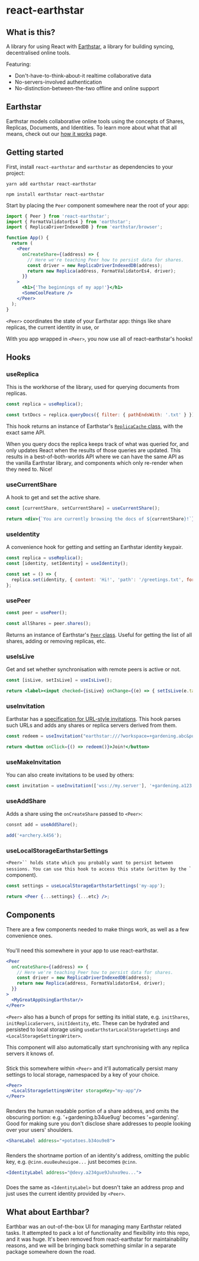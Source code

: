 # react-earthstar

## What is this?

A library for using React with [Earthstar](https://earthstar-project.org), a library for building syncing, decentralised online tools.

Featuring:

- Don't-have-to-think-about-it realtime collaborative data
- No-servers-involved authentication
- No-distinction-between-the-two offline and online support

## Earthstar

Earthstar models collaborative online tools using the concepts of Shares, Replicas, Documents, and Identities. To learn more about what that all means, check out our [how it works](http://earthstar-project.org/get-started/how-it-works) page.

## Getting started

First, install `react-earthstar` and `earthstar` as dependencies to your project:

```
yarn add earthstar react-earthstar
```

```
npm install earthstar react-earthstar
```

Start by placing the `Peer` component somewhere near the root of your app:

```jsx
import { Peer } from 'react-earthstar';
import { FormatValidatorEs4 } from 'earthstar';
import { ReplicaDriverIndexedDB } from 'earthstar/browser';

function App() {
  return (
    <Peer
      onCreateShare={(address) => {
        // Here we're teaching Peer how to persist data for shares.
        const driver = new ReplicaDriverIndexedDB(address);
        return new Replica(address, FormatValidatorEs4, driver);
      }}
    >
      <h1>{'The beginnings of my app!'}</h1>
      <SomeCoolFeature />
    </Peer>
  );
}
```

`<Peer>`  coordinates the state of your Earthstar app: things like share replicas, the current identity in use, or 

With you app wrapped in `<Peer>`, you now use all of react-earthstar's hooks!

## Hooks

### useReplica

This is the workhorse of the library, used for querying documents from replicas.

```js
const replica = useReplica();

const txtDocs = replica.queryDocs({ filter: { pathEndsWith: '.txt' } });
```

This hook returns an instance of Earthstar's [`ReplicaCache` class](https://doc.deno.land/https://deno.land/x/earthstar@v8.2.4/mod.ts/~/ReplicaCache), with the exact same API.

When you query docs the replica keeps track of what was queried for, and only updates React when the results of those queries are updated. This results in a best-of-both-worlds API where we can have the same API as the vanilla Earthstar library, and components which only re-render when they need to. Nice!

### useCurrentShare

A hook to get and set the active share.

```jsx
const [currentShare, setCurrentShare] = useCurrentShare();

return <div>{`You are currently browsing the docs of ${currentShare}!`}</div>;
```

### useIdentity

A convenience hook for getting and setting an Earthstar identity keypair.

```js
const replica = useReplica();
const [identity, setIdentity] = useIdentity();

const set = () => {
  replica.set(identity, { content: 'Hi!', 'path': '/greetings.txt', format: 'es.4' });
};
```

### usePeer

```js
const peer = usePeer();

const allShares = peer.shares();
```

Returns an instance of Earthstar's [`Peer` class](https://doc.deno.land/https://deno.land/x/earthstar/mod.ts/~/Peer). Useful for getting the list of all shares, adding or removing replicas, etc.

### useIsLive

Get and set whether synchronisation with remote peers is active or not.

```jsx
const [isLive, setIsLive] = useIsLive();

return <label><input checked={isLive} onChange={(e) => { setIsLive(e.target.checked )}} /> Syncing?</label>
```

### useInvitation

Earthstar has a [specification for URL-style invitations](https://github.com/earthstar-project/earthstar/issues/36). This hook parses such URLs and adds any shares or replica servers derived from them.

```jsx
const redeem = useInvitation("earthstar:///?workspace=+gardening.abc&pub=http://pub1.org& v=1");

return <button onClick={() => redeem()}>Join!</button>
```

### useMakeInvitation

You can also create invitations to be used by others:

```js
const invitation = useInvitation(['wss://my.server'], '+gardening.a123');
```

### useAddShare

Adds a share using the `onCreateShare` passed to `<Peer>`:

```js
consnt add = useAddShare();

add('+archery.k456');
```

### useLocalStorageEarthstarSettings

`<Peer>`` holds state which you probably want to persist between sessions. You can use this hook to access this state (written by the `<LocalStorageSettingsWriter/>` component).

```jsx
const settings = useLocalStorageEarthstarSettings('my-app');

return <Peer {...settings} {...etc} />;
```

## Components

There are a few components needed to make things work, as well as a few convenience ones.

### <Peer>

You'll need this somewhere in your app to use react-earthstar.

```jsx
<Peer
  onCreateShare={(address) => {
    // Here we're teaching Peer how to persist data for shares.
    const driver = new ReplicaDriverIndexedDB(address);
    return new Replica(address, FormatValidatorEs4, driver);
  }}
>
  <MyGreatAppUsingEarthstar/>
</Peer>
```

`<Peer>` also has a bunch of props for setting its initial state, e.g. `initShares`, `initReplicaServers`, `initIdentity`, etc. These can be hydrated and persisted to local storage using `useEarthstarLocalStorageSettings` and `<LocalStorageSettingsWriter>`.

This component will also automatically start synchronising with any replica servers it knows of.

### <LocalStorageSettingsWriter>

Stick this somewhere within `<Peer>` and it'll automatically persist many settings to local storage, namespaced by a key of your choice.

```jsx
<Peer>
  <LocalStorageSettingsWriter storageKey="my-app"/>
</Peer>
```

### <ShareLabel>

Renders the human readable portion of a share address, and omits the obscuring portion: e.g. '+gardening.b34ue9ug' becomes '+gardening'. Good for making sure you don't disclose share addresses to people looking over your users' shoulders.

```jsx
<ShareLabel address="+potatoes.b34ou9e8">
```

### <IdentityLabel>

Renders the shortname portion of an identity's address, omitting the public key, e.g. `@cinn.euu8euheuigoe...` just becomes `@cinn`.

```jsx
<IdentityLabel address="@devy.a234gue9Juhxo9eu...">
```

### <CurrentIdentityLabel>

Does the same as `<IdentityLabel>` but doesn't take an address prop and just uses the current identity provided by `<Peer>`.

## What about Earthbar?

Earthbar was an out-of-the-box UI for managing many Earthstar related tasks. It attempted to pack a lot of functionality and flexibility into this repo, and it was huge. It's been removed from react-earthstar for maintainability reasons, and we will be bringing back something similar in a separate package somewhere down the road.